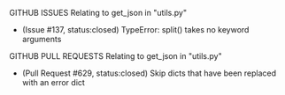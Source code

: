 GITHUB ISSUES Relating to get_json in "utils.py"

- (Issue #137, status:closed) TypeError: split() takes no keyword arguments 


GITHUB PULL REQUESTS Relating to get_json in "utils.py" 

- (Pull Request #629, status:closed) Skip dicts that have been replaced with an error dict 
